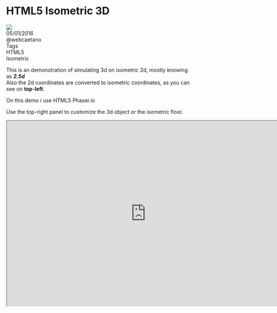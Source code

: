 # HTML5 Isometric 3D

<div class="post-cover"><img src="images/portfolio/isoPhaserCover.png"></div>

<div class="post-header">
	<div class="date"><i class="fa fa-calendar"></i> 05/01/2016</div>
	<div class="author"><i class="fa fa-user"></i> @webcaetano</div>
	<div class="tags"><i class="fa fa-tag"></i><span class="tags-head">Tags</span> 
		<div class="tag">HTML5</div>
		<div class="tag">Isometric</div>
	</div>
</div>

This is an demonstration of simulating 3d on isometric 2d, mostly knowing as ***2.5d***<br>
Also the 2d coordinates are converted to isometric coordinates, as you can see on **top-left**.

On this demo i use HTML5 Phaser.io 

Use the top-right panel to customize the 3d object or the isometric floor.

<iframe src="http://phaseriso.surge.sh" width="750" height="500" scrolling="no"></iframe>

